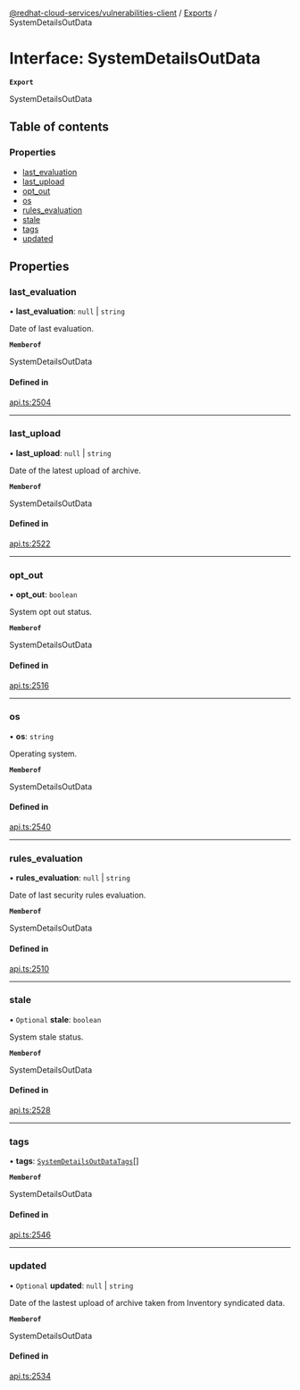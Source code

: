 [@redhat-cloud-services/vulnerabilities-client](../README.md) / [Exports](../modules.md) / SystemDetailsOutData

# Interface: SystemDetailsOutData

**`Export`**

SystemDetailsOutData

## Table of contents

### Properties

- [last\_evaluation](SystemDetailsOutData.md#last_evaluation)
- [last\_upload](SystemDetailsOutData.md#last_upload)
- [opt\_out](SystemDetailsOutData.md#opt_out)
- [os](SystemDetailsOutData.md#os)
- [rules\_evaluation](SystemDetailsOutData.md#rules_evaluation)
- [stale](SystemDetailsOutData.md#stale)
- [tags](SystemDetailsOutData.md#tags)
- [updated](SystemDetailsOutData.md#updated)

## Properties

### last\_evaluation

• **last\_evaluation**: ``null`` \| `string`

Date of last evaluation.

**`Memberof`**

SystemDetailsOutData

#### Defined in

[api.ts:2504](https://github.com/mkholjuraev/javascript-clients/blob/main/packages/vulnerabilities/git-api/api.ts#L2504)

___

### last\_upload

• **last\_upload**: ``null`` \| `string`

Date of the latest upload of archive.

**`Memberof`**

SystemDetailsOutData

#### Defined in

[api.ts:2522](https://github.com/mkholjuraev/javascript-clients/blob/main/packages/vulnerabilities/git-api/api.ts#L2522)

___

### opt\_out

• **opt\_out**: `boolean`

System opt out status.

**`Memberof`**

SystemDetailsOutData

#### Defined in

[api.ts:2516](https://github.com/mkholjuraev/javascript-clients/blob/main/packages/vulnerabilities/git-api/api.ts#L2516)

___

### os

• **os**: `string`

Operating system.

**`Memberof`**

SystemDetailsOutData

#### Defined in

[api.ts:2540](https://github.com/mkholjuraev/javascript-clients/blob/main/packages/vulnerabilities/git-api/api.ts#L2540)

___

### rules\_evaluation

• **rules\_evaluation**: ``null`` \| `string`

Date of last security rules evaluation.

**`Memberof`**

SystemDetailsOutData

#### Defined in

[api.ts:2510](https://github.com/mkholjuraev/javascript-clients/blob/main/packages/vulnerabilities/git-api/api.ts#L2510)

___

### stale

• `Optional` **stale**: `boolean`

System stale status.

**`Memberof`**

SystemDetailsOutData

#### Defined in

[api.ts:2528](https://github.com/mkholjuraev/javascript-clients/blob/main/packages/vulnerabilities/git-api/api.ts#L2528)

___

### tags

• **tags**: [`SystemDetailsOutDataTags`](SystemDetailsOutDataTags.md)[]

**`Memberof`**

SystemDetailsOutData

#### Defined in

[api.ts:2546](https://github.com/mkholjuraev/javascript-clients/blob/main/packages/vulnerabilities/git-api/api.ts#L2546)

___

### updated

• `Optional` **updated**: ``null`` \| `string`

Date of the lastest upload of archive taken from Inventory syndicated data.

**`Memberof`**

SystemDetailsOutData

#### Defined in

[api.ts:2534](https://github.com/mkholjuraev/javascript-clients/blob/main/packages/vulnerabilities/git-api/api.ts#L2534)
